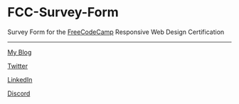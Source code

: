 # FCC-Survey-Form

Survey Form for the [FreeCodeCamp](https://www.freecodecamp.org/) Responsive Web Design Certification

----------------------------------
[My Blog](https://bucketofcode.com/)

[Twitter](https://twitter.com/bucketofcode)

[LinkedIn](https://www.linkedin.com/in/vibhorthakral/)

[Discord](https://discord.gg/6NvVA4m)